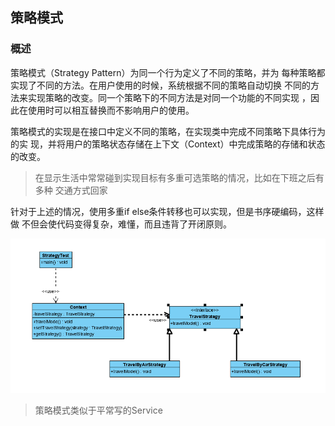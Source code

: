 ## 策略模式
### 概述
策略模式（Strategy Pattern）为同一个行为定义了不同的策略，并为
每种策略都实现了不同的方法。在用户使用的时候，系统根据不同的策略自动切换
不同的方法来实现策略的改变。同一个策略下的不同方法是对同一个功能的不同实现
，因此在使用时可以相互替换而不影响用户的使用。

策略模式的实现是在接口中定义不同的策略，在实现类中完成不同策略下具体行为的实
现，并将用户的策略状态存储在上下文（Context）中完成策略的存储和状态的改变。

>在显示生活中常常碰到实现目标有多重可选策略的情况，比如在下班之后有多种
交通方式回家

针对于上述的情况，使用多重if else条件转移也可以实现，但是书序硬编码，这样做
不但会使代码变得复杂，难懂，而且违背了开闭原则。

![](.README_images/85077a5e.png)
>策略模式类似于平常写的Service